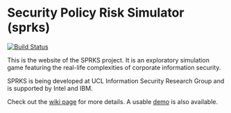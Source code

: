 Security Policy Risk Simulator (sprks)
======================================

[![Build Status](https://travis-ci.org/mapto/sprks.png)](https://travis-ci.org/mapto/sprks)


This is the website of the SPRKS project. It is an exploratory simulation game featuring the real-life complexities of corporate information security.

SPRKS is being developed at UCL Information Security Research Group and is supported by Intel and IBM.

Check out the [wiki page](https://github.com/mapto/sprks/wiki) for more details. A usable [demo](http://orpheus.cs.ucl.ac.uk/sprks) is also available.
